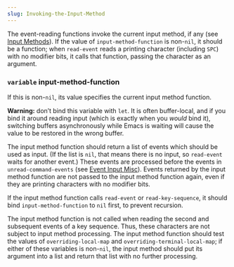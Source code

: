 ```yaml
---
slug: Invoking-the-Input-Method
---
```


The event-reading functions invoke the current input method, if any (see [Input Methods](/docs/elisp/Input-Methods)). If the value of `input-method-function` is non-`nil`, it should be a function; when `read-event` reads a printing character (including `SPC`) with no modifier bits, it calls that function, passing the character as an argument.

### <span className="tag variable">`variable`</span> **input-method-function**

If this is non-`nil`, its value specifies the current input method function.

**Warning:** don’t bind this variable with `let`. It is often buffer-local, and if you bind it around reading input (which is exactly when you *would* bind it), switching buffers asynchronously while Emacs is waiting will cause the value to be restored in the wrong buffer.

The input method function should return a list of events which should be used as input. (If the list is `nil`, that means there is no input, so `read-event` waits for another event.) These events are processed before the events in `unread-command-events` (see [Event Input Misc](/docs/elisp/Event-Input-Misc)). Events returned by the input method function are not passed to the input method function again, even if they are printing characters with no modifier bits.

If the input method function calls `read-event` or `read-key-sequence`, it should bind `input-method-function` to `nil` first, to prevent recursion.

The input method function is not called when reading the second and subsequent events of a key sequence. Thus, these characters are not subject to input method processing. The input method function should test the values of `overriding-local-map` and `overriding-terminal-local-map`; if either of these variables is non-`nil`, the input method should put its argument into a list and return that list with no further processing.
